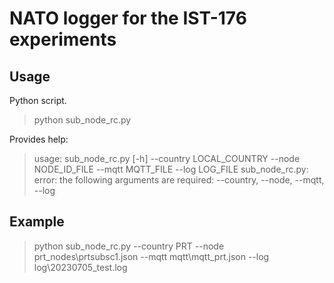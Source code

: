 # NATO logger for the IST-176 experiments

## Usage

Python script.

> python sub_node_rc.py

Provides help:

> usage: sub_node_rc.py [-h] --country LOCAL_COUNTRY --node NODE_ID_FILE --mqtt MQTT_FILE --log LOG_FILE
sub_node_rc.py: error: the following arguments are required: --country, --node, --mqtt, --log


## Example

> python sub_node_rc.py --country PRT --node prt_nodes\prtsubsc1.json --mqtt mqtt\mqtt_prt.json --log log\20230705_test.log

